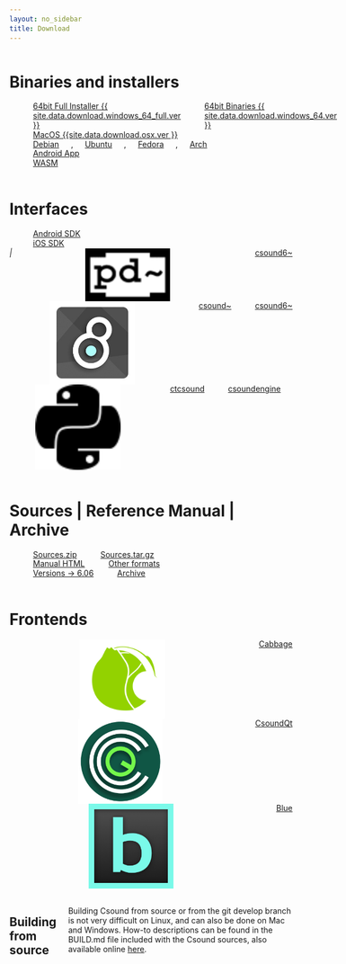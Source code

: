 ```yaml
---
layout: no_sidebar
title: Download
---
```


<!--
If you want to update the links to Csound distributions on this page,
please, do it in the 'download.yaml' file located in '_data' directory':
https://github.com/csound/csound.github.io/blob/master/_data/
-->


<!-- Binaries and installers -->

<div class="sixteen columns">
    <h1 class="align-center">Binaries and installers</h1>
</div>

<div style="line-height: 1.2em">
  <div class="four columns align-center">
    <i class="fa fa-4x fa-windows"></i><br/>
	<a href="{{ site.data.download.windows_64_full.link }}">64bit Full Installer {{ site.data.download.windows_64_full.ver }}</a><br/>
	<a href="{{ site.data.download.windows_64.link }}">64bit Binaries 
    {{ site.data.download.windows_64.ver }}</a><br/>
  </div>
    
  <div class="three columns align-center">
        <i class="fa fa-4x fa-apple"></i><br/>
	<a href="{{ site.data.download.osx.link }}">MacOS  {{site.data.download.osx.ver }}</a><br/>
  </div>
    
  <div class="three columns align-center">
        <i class="fa fa-4x fa-linux"></i><br/>
	<a href="{{ site.data.download.linux.debian_link }}">Debian</a>,
	<a href="{{ site.data.download.linux.ubuntu_link }}">Ubuntu</a>,
	<a href="{{ site.data.download.linux.fedora_link }}">Fedora</a>,
	<a href="{{ site.data.download.linux.arch_link }}">Arch</a>
  </div>

  <div class="three columns align-center">
        <i class="fa fa-4x fa-android"></i><br/>
	<a href="{{ site.data.download.android_app.link }}">Android App</a>
  </div>

  <div class="two columns align-center">
        <i class="fa fa-4x fa-html5"></i><br/>
	<a href="{{ site.data.download.web.link }}">WASM</a>
  </div>
</div>


<!-- Interfaces -->
<div class="sixteen columns"><br/></div>

<div class="sixteen columns">
    <h1 class="align-center">Interfaces</h1>
</div>

<div style="line-height: 1.2em">
  <div class="three columns align-center">
        <i class="fa fa-4x fa-android"></i><br/>
	<a href="{{ site.data.download.android_sdk.link }}">Android SDK</a>
  </div>
  
  <div class="three columns align-center">
        <i class="fa fa-4x fa-apple"></i><br/>
	<a href="{{ site.data.download.ios_sdk.link }}">iOS SDK</a>
  </div>
  
  <div class="three columns align-center">
    <i>|</i><img src="/images/pd.png" style="display: block;margin-left: auto;  margin-right: auto;width: 30%;"><br/>
	<a href="{{ site.data.download.pd.link }}">csound6~</a>
  </div>

  <div class="three columns align-center">
    <img src="/images/max.jpg" style="display: block;margin-left: auto;  margin-right: auto;width: 30%;"><br/>
	<a href="{{ site.data.download.max.link }}">csound~</a><br/>
	<a href="{{ site.data.download.max_new.link }}">csound6~</a>
  </div>

  <div class="three columns align-center">
    <img src="/images/python_bw.png" style="display: block;margin-left: auto;  margin-right: auto;width: 30%;"><br/>
	<a href="{{ site.data.download.ctcsound.link }}">ctcsound</a><br/>
	<a href="{{ site.data.download.csoundengine.link }}">csoundengine</a><br/>
  </div>
  
</div>


<!-- Sources Reference Archive -->
<div class="sixteen columns"><br/></div>

<div class="sixteen columns">
    <h1 class="align-center">Sources | Reference Manual | Archive</h1>
</div>

<div style="line-height: 1.2em">
  <div class="five columns align-center">
    <i class="fa fa-4x fa-file-code-o"></i><br/>
	<a href="{{ site.data.download.source.zip_link }}">Sources.zip</a><br/>
	<a href="{{ site.data.download.source.tgz_link }}">Sources.tar.gz</a>
    </div>

  <div class="five columns align-center">
    <i class="fa fa-4x fa-book"></i><br/>
	<a href="{{ site.data.download.manual.html_link }}">Manual HTML</a><br/>
    <a href="{{ site.data.download.manual.others_link }}">Other formats</a>
  </div>
  
  <div class="five columns align-center">
    <i class="fa fa-4x fa-archive"></i><br/>
	<a href="{{ site.data.download.older.link }}">Versions -> 6.06</a><br/>
	<a href="{{ site.data.download.archives.link }}">Archive</a>
  </div>  
    
</div>

<!-- Frontends -->
<div class="sixteen columns"><br/></div>

<div class="sixteen columns">
    <h1 class="align-center">Frontends</h1>
</div>

<div style="line-height: 1.2em">
  <div class="five columns align-center">
    <img src="/images/cabbage.svg" style="display: block;margin-left: auto;  margin-right: auto;width: 30%;"><br/>
	<a href="{{ site.data.download.cabbage.link }}">Cabbage</a>
  </div>

  <div class="five columns align-center">
    <img src="/images/csqt.svg" style="display: block;margin-left: auto;  margin-right: auto;width: 30%;"><br/>
	<a href="{{ site.data.download.csqt.link }}">CsoundQt</a>
  </div>
  
  <div class="five columns align-center">
    <img src="/images/blue.png" style="display: block;margin-left: auto;  margin-right: auto;width: 30%;"><br/>
	<a href="{{ site.data.download.blue.link }}">Blue</a>
  </div>
    
</div>

<div class="sixteen columns"><br/></div>
<div class="sixteen columns">
    <h2 name="building-from-source">Building from source</h2>
    <p>
	Building Csound from source or from the git develop branch is not very difficult on Linux,
	and can also be done on Mac and Windows. How-to descriptions can be found in the BUILD.md
	file included with the Csound sources, also available online
	<a href="https://github.com/csound/csound/blob/develop/BUILD.md">here</a>.	
    </p>
</div>

